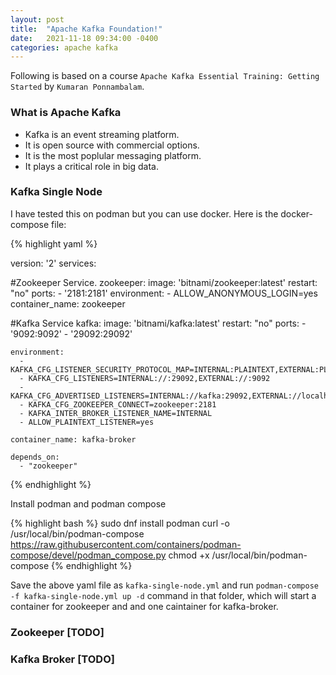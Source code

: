 ```yaml
---
layout: post
title:  "Apache Kafka Foundation!"
date:   2021-11-18 09:34:00 -0400
categories: apache kafka
---
```

Following is based on a course `Apache Kafka Essential Training: Getting Started` by `Kumaran Ponnambalam`.

### What is Apache Kafka
- Kafka is an event streaming platform.
- It is open source with commercial options.
- It is the most poplular messaging platform.
- It plays a critical role in big data. 

### Kafka Single Node 

I have tested this on podman but you can use docker. Here is the docker-compose file:

{% highlight yaml %}

version: '2'
services:

#Zookeeper Service.
  zookeeper:
    image: 'bitnami/zookeeper:latest'
    restart: "no"
    ports:
      - '2181:2181'
    environment:
      - ALLOW_ANONYMOUS_LOGIN=yes
    container_name: zookeeper

#Kafka Service
  kafka:
    image: 'bitnami/kafka:latest'
    restart: "no"
    ports:
      - '9092:9092'
      - '29092:29092'
      
    environment:
      - KAFKA_CFG_LISTENER_SECURITY_PROTOCOL_MAP=INTERNAL:PLAINTEXT,EXTERNAL:PLAINTEXT
      - KAFKA_CFG_LISTENERS=INTERNAL://:29092,EXTERNAL://:9092
      - KAFKA_CFG_ADVERTISED_LISTENERS=INTERNAL://kafka:29092,EXTERNAL://localhost:9092
      - KAFKA_CFG_ZOOKEEPER_CONNECT=zookeeper:2181
      - KAFKA_INTER_BROKER_LISTENER_NAME=INTERNAL
      - ALLOW_PLAINTEXT_LISTENER=yes
      
    container_name: kafka-broker
    
    depends_on:
      - "zookeeper"
    
{% endhighlight %}

Install podman and podman compose

{% highlight bash %}
sudo dnf install podman
curl -o /usr/local/bin/podman-compose https://raw.githubusercontent.com/containers/podman-compose/devel/podman_compose.py
chmod +x /usr/local/bin/podman-compose
{% endhighlight %}

Save the above yaml file as `kafka-single-node.yml` and run `podman-compose -f kafka-single-node.yml up -d` command in that folder, which will start a container for zookeeper and and one caintainer for kafka-broker.

### Zookeeper [TODO]

### Kafka Broker [TODO]
